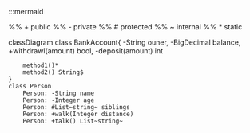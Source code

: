 :::mermaid

%% + public
%% - private
%% # protected
%% ~ internal
%% * static

classDiagram
    class BankAccount{
        -String ouner,
        -BigDecimal balance,
        +withdrawl(amount) bool,
        -deposit(amount) int

        method1()*
        method2() String$
    }
    class Person
        Person: -String name
        Person: -Integer age
        Person: #List~string~ siblings
        Person: +walk(Integer distance)
        Person: +talk() List~string~

